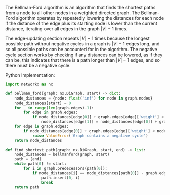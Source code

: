 The Bellman-Ford algorithm is an algorithm that finds the shortest paths from a node to all other nodes in a weighted directed graph. The Bellman-Ford algorithm operates by repeatedly lowering the distances for each node if the distance of the edge plus its starting node is lower than the current distance, iterating over all edges in the graph $|V|-1$ times.

The edge-updating section repeats $|V|-1$ times because the longest possible path without negative cycles in a graph is $|V|-1$ edges long, and so all possible paths can be accounted for in the algorithm. The negative cycle section works by checking if any distances can be lowered, as if they can be, this indicates that there is a path longer than $|V|-1$ edges, and so there must be a negative cycle.

Python Implementation:
```python
import networkx as nx

def bellman_ford(graph: nx.DiGraph, start) -> dict:
    node_distances = {node: float('inf') for node in graph.nodes}
    node_distances[start] = 0
    for _ in range(len(graph.edges)-1):
        for edge in graph.edges:
            if node_distances[edge[0]] + graph.edges[edge]['weight'] < node_distances[edge[1]]:
                node_distances[edge[1]] = node_distances[edge[0]] + graph.edges[edge]['weight']
    for edge in graph.edges:
        if node_distances[edge[0]] + graph.edges[edge]['weight'] < node_distances[edge[1]]:
            raise ValueError('Graph contains a negative cycle')
    return node_distances

def find_shortest_path(graph: nx.DiGraph, start, end) -> list:
    node_distances = bellmanford(graph, start)
    path = [end]
    while path[0] != start:
        for i in graph.predecessors(path[0]):
            if node_distances[i] == node_distances[path[0]] - graph.edges[i,path[0]]['weight']:
                path.insert(0, i)
                break
    return path
```